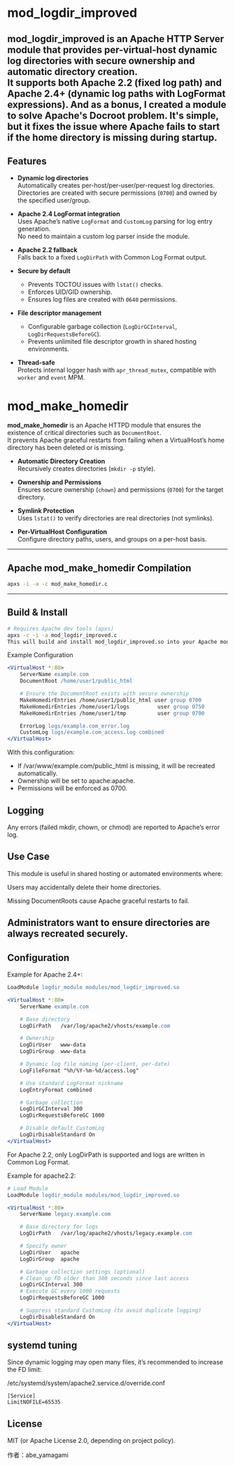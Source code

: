 # mod_logdir_improved

**mod_logdir_improved** is an Apache HTTP Server module that provides **per-virtual-host dynamic log directories** with secure ownership and automatic directory creation.  
It supports both **Apache 2.2 (fixed log path)** and **Apache 2.4+ (dynamic log paths with LogFormat expressions)**.
And as a bonus, I created a module to solve Apache's Docroot problem. It's simple, but it fixes the issue where Apache fails to start if the home directory is missing during startup.
---

## Features

- **Dynamic log directories**  
  Automatically creates per-host/per-user/per-request log directories.  
  Directories are created with secure permissions (`0700`) and owned by the specified user/group.

- **Apache 2.4 LogFormat integration**  
  Uses Apache’s native `LogFormat` and `CustomLog` parsing for log entry generation.  
  No need to maintain a custom log parser inside the module.

- **Apache 2.2 fallback**  
  Falls back to a fixed `LogDirPath` with Common Log Format output.

- **Secure by default**  
  - Prevents TOCTOU issues with `lstat()` checks.  
  - Enforces UID/GID ownership.  
  - Ensures log files are created with `0640` permissions.  

- **File descriptor management**  
  - Configurable garbage collection (`LogDirGCInterval`, `LogDirRequestsBeforeGC`).  
  - Prevents unlimited file descriptor growth in shared hosting environments.  

- **Thread-safe**  
  Protects internal logger hash with `apr_thread_mutex`, compatible with `worker` and `event` MPM.

# mod_make_homedir

**mod_make_homedir** is an Apache HTTPD module that ensures the existence of critical directories such as `DocumentRoot`.  
It prevents Apache graceful restarts from failing when a VirtualHost’s home directory has been deleted or is missing.

- **Automatic Directory Creation**  
  Recursively creates directories (`mkdir -p` style).

- **Ownership and Permissions**  
  Ensures secure ownership (`chown`) and permissions (`0700`) for the target directory.

- **Symlink Protection**  
  Uses `lstat()` to verify directories are real directories (not symlinks).

- **Per-VirtualHost Configuration**  
  Configure directory paths, users, and groups on a per-host basis.

---

## Apache mod_make_homedir Compilation

```sh
apxs -i -a -c mod_make_homedir.c
```

---

## Build & Install

```bash
# Requires Apache dev tools (apxs)
apxs -c -i -a mod_logdir_improved.c
This will build and install mod_logdir_improved.so into your Apache modules directory, and add a LoadModule directive into httpd.conf.
```

Example Configuration
```apache
<VirtualHost *:80>
    ServerName example.com
    DocumentRoot /home/user1/public_html

    # Ensure the DocumentRoot exists with secure ownership
    MakeHomedirEntries /home/user1/public_html user group 0700
    MakeHomedirEntries /home/user1/logs         user group 0750
    MakeHomedirEntries /home/user1/tmp          user group 0700

    ErrorLog logs/example.com_error.log
    CustomLog logs/example.com_access.log combined
</VirtualHost>
```

With this configuration:

 - If /var/www/example.com/public_html is missing, it will be recreated automatically.
 - Ownership will be set to apache:apache.
 - Permissions will be enforced as 0700.

## Logging

Any errors (failed mkdir, chown, or chmod) are reported to Apache’s error log.

## Use Case

This module is useful in shared hosting or automated environments where:

Users may accidentally delete their home directories.

Missing DocumentRoots cause Apache graceful restarts to fail.

Administrators want to ensure directories are always recreated securely.
---

## Configuration
Example for Apache 2.4+:
```apache
LoadModule logdir_module modules/mod_logdir_improved.so

<VirtualHost *:80>
    ServerName example.com

    # Base directory
    LogDirPath   /var/log/apache2/vhosts/example.com

    # Ownership
    LogDirUser   www-data
    LogDirGroup  www-data

    # Dynamic log file naming (per-client, per-date)
    LogFileFormat "%h/%Y-%m-%d/access.log"

    # Use standard LogFormat nickname
    LogEntryFormat combined

    # Garbage collection
    LogDirGCInterval 300
    LogDirRequestsBeforeGC 1000

    # Disable default CustomLog
    LogDirDisableStandard On
</VirtualHost>
```
For Apache 2.2, only LogDirPath is supported and logs are written in Common Log Format.

Example for apache2.2:
```apache
# Load Module
LoadModule logdir_module modules/mod_logdir_improved.so

<VirtualHost *:80>
    ServerName legacy.example.com

    # Base directory for logs
    LogDirPath   /var/log/apache2/vhosts/legacy.example.com

    # Specify owner
    LogDirUser   apache
    LogDirGroup  apache

    # Garbage collection settings (optional)
    # Clean up FD older than 300 seconds since last access
    LogDirGCInterval 300
    # Execute GC every 1000 requests
    LogDirRequestsBeforeGC 1000

    # Suppress standard CustomLog (to avoid duplicate logging)
    LogDirDisableStandard On
</VirtualHost>
```

## systemd tuning
Since dynamic logging may open many files, it’s recommended to increase the FD limit:


/etc/systemd/system/apache2.service.d/override.conf
```
[Service]
LimitNOFILE=65535
```

## License
MIT (or Apache License 2.0, depending on project policy).

作者：abe_yamagami
